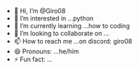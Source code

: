 - 👋 Hi, I’m @Giro08
- 👀 I’m interested in ...python
- 🌱 I’m currently learning ...how to coding
- 💞️ I’m looking to collaborate on ...
- 📫 How to reach me ...on discord: giro08
- 😄 Pronouns: ...he/him
- ⚡ Fun fact: ...

<!---
Giro08/Giro08 is a ✨ special ✨ repository because its `README.md` (this file) appears on your GitHub profile.
You can click the Preview link to take a look at your changes.
--->
